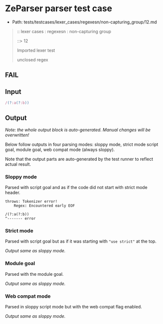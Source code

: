 # ZeParser parser test case

- Path: tests/testcases/lexer_cases/regexesn/non-capturing_group/12.md

> :: lexer cases : regexesn : non-capturing group
>
> ::> 12
>
> Imported lexer test
>
> unclosed regex

## FAIL

## Input

`````js
/(?:a(?:b))
`````

## Output

_Note: the whole output block is auto-generated. Manual changes will be overwritten!_

Below follow outputs in four parsing modes: sloppy mode, strict mode script goal, module goal, web compat mode (always sloppy).

Note that the output parts are auto-generated by the test runner to reflect actual result.

### Sloppy mode

Parsed with script goal and as if the code did not start with strict mode header.

`````
throws: Tokenizer error!
    Regex: Encountered early EOF

/(?:a(?:b))
^------- error
`````

### Strict mode

Parsed with script goal but as if it was starting with `"use strict"` at the top.

_Output same as sloppy mode._

### Module goal

Parsed with the module goal.

_Output same as sloppy mode._

### Web compat mode

Parsed in sloppy script mode but with the web compat flag enabled.

_Output same as sloppy mode._
